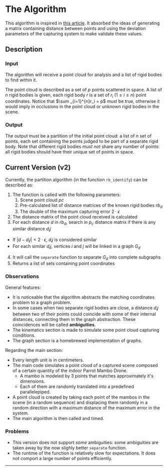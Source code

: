 # The Algorithm

This algorithm is inspired in [this article](https://www.scitepress.org/papers/2007/20528/20528.pdf). It absorbed the ideas of generating a matrix containing distance between points and using the deviation parameters of the capturing system to make validate these values.

## Description

### Input

The algorithm will receive a point cloud for analysis and a list of rigid bodies to find within it.

The point cloud is described as a set of $p$ points scattered in space. A list of $n$ rigid bodies is given, each rigid body $r$ is a set of $r_i \ (1 \leq i \leq n)$ point coordinates. Notice that $\sum _{i=1}^{n}r_i = p$ must be true, otherwise it would imply in occlusions in the point cloud or unknown rigid bodies in the scene.

### Output

The output must be a partition of the initial point cloud: a list of $n$ set of points, each set containing the points judged to be part of a separate rigid body. Note that different rigid bodies *must not* share any number of points: all rigid bodies should have their unique set of points in space.

## Current Version (v2)

Currently, the partition algorithm (in the function `rb_identify`) can be described as:

1. The function is called with the following parameters:
   1. Scene point cloud $pc$
   2. Pre-calculated list of distance matrices of the known rigid bodies $rb_d$
   3. The double of the maximum capturing error $2 \cdot \epsilon$
2. The distance matrix of the point cloud received is calculated
3. For each distance $d$ in $rb_d$, search in $p_c$ distance matrix if there is any similar distance $d_ij$ 
- If $|d-d_ij| < 2 \cdot \epsilon$, $d_ij$ is considered similar
- For each similar $d_ij$, vertices $i$ and $j$ will be linked in a graph $G_d$
4. It will call the `separate` function to separate $G_d$ into complete subgraphs
5. Returns a list of sets containing point coordinates

### Observations

General features:

- It is noticeable that the algorithm abstracts the matching coordinates problem to a graph problem.
- In some cases when two separate rigid bodies are close, a distance $d_ij$ between two of their points could coincide with some of their internal distances, connecting them in the graph abstraction. These coincidences will be called **ambiguities**.
- The kinematics section is made to simulate some point cloud capturing conditions.
- The graph section is a homebrewed implementation of graphs.

Regarding the main section:

- Every length unit is in centimeters.
- The main code simulates a point cloud of a captured scene composed of a certain quantity of the indoor Parrot Mambo Drone.
  - A mambo is modeled by 3 points that matches approximately it's dimensions.
  - Each of them are randomly translated into a predefined parallelepiped. 
- A point cloud is created by taking each point of the mambos in the scene (in a random sequence) and displacing them randomly in a random direction with a maximum distance of the maximum error in the system.
- The main algorithm is then called and timed. 

### Problems

- This version does not support *some* ambiguities: some ambiguities are taken away by the now slighly better `separate` function.
- The runtime of the function is relatively slow for expectations. It does not comport a large number of points efficiently.

---